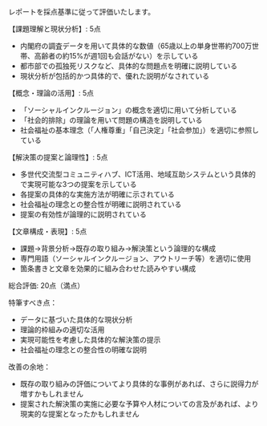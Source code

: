 レポートを採点基準に従って評価いたします。

【課題理解と現状分析】: 5点
- 内閣府の調査データを用いて具体的な数値（65歳以上の単身世帯約700万世帯、高齢者の約15%が週1回も会話がない）を示している
- 都市部での孤独死リスクなど、具体的な問題点を明確に説明している
- 現状分析が包括的かつ具体的で、優れた説明がなされている

【概念・理論の活用】: 5点
- 「ソーシャルインクルージョン」の概念を適切に用いて分析している
- 「社会的排除」の理論を用いて問題の構造を説明している
- 社会福祉の基本理念（「人権尊重」「自己決定」「社会参加」）を適切に参照している

【解決策の提案と論理性】: 5点
- 多世代交流型コミュニティハブ、ICT活用、地域互助システムという具体的で実現可能な3つの提案を示している
- 各提案の具体的な実施方法が明確に示されている
- 社会福祉の理念との整合性が明確に説明されている
- 提案の有効性が論理的に説明されている

【文章構成・表現】: 5点
- 課題→背景分析→既存の取り組み→解決策という論理的な構成
- 専門用語（ソーシャルインクルージョン、アウトリーチ等）を適切に使用
- 箇条書きと文章を効果的に組み合わせた読みやすい構成

総合評価: 20点（満点）

特筆すべき点：
- データに基づいた具体的な現状分析
- 理論的枠組みの適切な活用
- 実現可能性を考慮した具体的な解決策の提示
- 社会福祉の理念との整合性の明確な説明

改善の余地：
- 既存の取り組みの評価についてより具体的な事例があれば、さらに説得力が増すかもしれません
- 提案された解決策の実施に必要な予算や人材についての言及があれば、より現実的な提案となったかもしれません